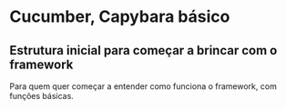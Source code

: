 # Cucumber, Capybara básico

## Estrutura inicial para começar a brincar com o framework

Para quem quer começar a entender como funciona o framework, com funções básicas.
